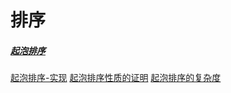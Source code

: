 # 排序

##### [起泡排序](files/books/dsacpp/dsacpp-3rd-edn.pdf#page=26&selection=13,0,15,4)
[起泡排序-实现](files/books/dsacpp/dsacpp-3rd-edn.pdf#page=27&selection=15,0,15,2)
[起泡排序性质的证明](files/books/dsacpp/dsacpp-3rd-edn.pdf#page=28&selection=147,0,147,4F)
[起泡排序的复杂度](files/books/dsacpp/dsacpp-3rd-edn.pdf#page=32&selection=15,0,15,4)
